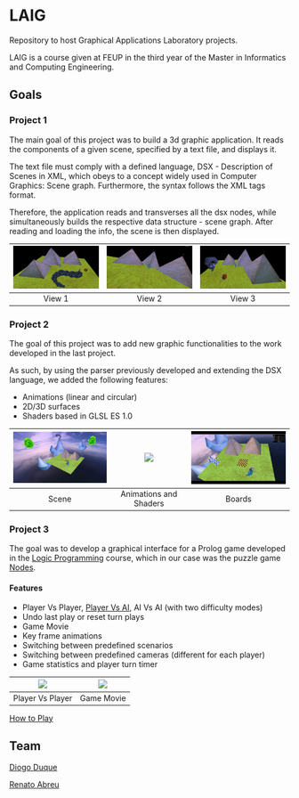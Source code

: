 # LAIG
Repository to host Graphical Applications Laboratory projects.

LAIG is a course given at FEUP in the third year of the Master in Informatics and Computing Engineering.
 
## Goals

### Project 1
The main goal of this project was to build a 3d graphic application. It reads the components of a given scene, specified by a text file, and displays it.

The text file must comply with a defined language, DSX - Description of Scenes in XML, which obeys to a concept widely used in Computer Graphics: Scene graph. Furthermore, the syntax follows the XML tags format.
 
Therefore, the application reads and transverses all the dsx nodes, while simultaneously builds the respective data structure - scene graph. After reading and loading the info, the scene is then displayed.

| [<img src="/res/P1View1.jpg" width="256" heigth="256">](/res/P1View1.jpg)                                                               | [<img src="/res/P1View2.jpg" width="256" heigth="256">](/res/P1View2.jpg)                                                               | [<img src="/res/P1View3.jpg" width="256" heigth="256">](/res/P1View3.jpg) |
|:---:|:---:|:---:|
| View 1 | View 2 | View 3 |

### Project 2
The goal of this project was to add new graphic functionalities to the work developed in the last project.

As such, by using the parser previously developed and extending the DSX language, we added the following features: 
* Animations (linear and circular)
* 2D/3D surfaces 
* Shaders based in GLSL ES 1.0

| [<img src="/res/MainScene.jpg" width="256" heigth="256">](/res/MainScene.jpg)                                                           | [<img src="/res/Animations.gif" width="256" heigth="256">](/res/Animations.gif)                                                         | [<img src="/res/Boards.gif" width="256" heigth="256">](/res/Boards.gif) |
|:---:|:---:|:---:|
| Scene | Animations and Shaders | Boards |

### Project 3
The goal was to develop a graphical interface for a Prolog game developed in the [Logic Programming](https://github.com/renatoabreu11/PLOG-projects) course, which in our case was the puzzle game [Nodes](https://www.thegamecrafter.com/games/nodes).

#### Features
* Player Vs Player, [Player Vs AI](/res/PlayerVsAI.gif), AI Vs AI (with two difficulty modes)
* Undo last play or reset turn plays
* Game Movie
* Key frame animations
* Switching between predefined scenarios
* Switching between predefined cameras (different for each player)
* Game statistics and player turn timer

| [<img src="/res/PlayerVsPlayer.gif" width="256" heigth="256">](/res/PlayerVsPlayer.gif)                                               | [<img src="/res/GameMovie.gif" width="256" heigth="256">](/res/GameMovie.gif) |
|:---:|:---:|
| Player Vs Player | Game Movie |

[How to Play](https://github.com/renatoabreu11/LAIG-projects/blob/master/Project%203/docs/Manual.pdf)

## Team 
[Diogo Duque](https://github.com/DiogoDuque)

[Renato Abreu](https://github.com/renatoabreu11)
